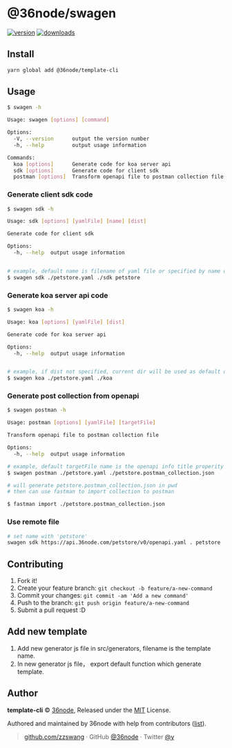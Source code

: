 # @36node/swagen

[![version][0]][1] [![downloads][2]][3]

## Install

```bash
yarn global add @36node/template-cli
```

## Usage

```sh
$ swagen -h

Usage: swagen [options] [command]

Options:
  -V, --version      output the version number
  -h, --help         output usage information

Commands:
  koa [options]      Generate code for koa server api
  sdk [options]      Generate code for client sdk
  postman [options]  Transform openapi file to postman collection file
```

### Generate client sdk code

```sh
$ swagen sdk -h

Usage: sdk [options] [yamlFile] [name] [dist]

Generate code for client sdk

Options:
  -h, --help  output usage information


# example, default name is filename of yaml file or specified by name option
$ swagen sdk ./petstore.yaml ./sdk petstore
```

### Generate koa server api code

```sh
$ swagen koa -h

Usage: koa [options] [yamlFile] [dist]

Generate code for koa server api

Options:
  -h, --help  output usage information


# example, if dist not specified, current dir will be used as default dist
$ swagen koa ./petstore.yaml ./koa
```

### Generate post collection from openapi

```sh
$ swagen postman -h

Usage: postman [options] [yamlFile] [targetFile]

Transform openapi file to postman collection file

Options:
  -h, --help  output usage information

# example, default targetFile name is the openapi info title properity
$ swagen postman ./petstore.yaml ./petstore.postman_collection.json

# will generate petstore.postman_collection.json in pwd
# then can use fastman to import collection to postman

$ fastman import ./petstore.postman_collection.json
```

### Use remote file

```sh
# set name with 'petstore'
swagen sdk https://api.36node.com/petstore/v0/openapi.yaml . petstore
```

## Contributing

1. Fork it!
2. Create your feature branch: `git checkout -b feature/a-new-command`
3. Commit your changes: `git commit -am 'Add a new command'`
4. Push to the branch: `git push origin feature/a-new-command`
5. Submit a pull request :D

## Add new template

1. Add new generator js file in src/generators, filename is the template name.
2. In new generator js file， export default function which generate template.

## Author

**template-cli** © [36node](https://github.com/36node), Released under the [MIT](./LICENSE) License.

Authored and maintained by 36node with help from contributors ([list](https://github.com/36node/template-cli/contributors)).

> [github.com/zzswang](https://github.com/zzswang) · GitHub [@36node](https://github.com/36node) · Twitter [@y](https://twitter.com/y)

[0]: https://img.shields.io/npm/v/@36node/swagen.svg?style=flat
[1]: https://npmjs.com/package/@36node/swagen
[2]: https://img.shields.io/npm/dm/@36node/swagen.svg?style=flat
[3]: https://npmjs.com/package/@36node/swagen
